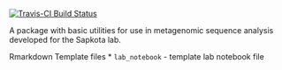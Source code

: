 <!-- README.md is generated from README.Rmd. Please edit that file -->
[![Travis-CI Build Status](https://travis-ci.org/nate-d-olson/sapkotaUtils.svg?branch=master)](https://travis-ci.org/nate-d-olson/sapkotaUtils)

A package with basic utilities for use in metagenomic sequence analysis developed for the Sapkota lab.

Rmarkdown Template files \* `lab_notebook` - template lab notebook file
